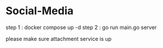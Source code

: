 

# Social-Media

step 1 : docker compose up -d
step 2 : go run main.go server

please make sure attachment service is up

